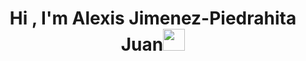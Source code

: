 <h1 align="center"><b>Hi , I'm Alexis Jimenez-Piedrahita Juan</b><img src="https://media.giphy.com/media/hvRJCLFzcasrR4ia7z/giphy.gif" width="35"></h1>


<!--
**Alejimjua/Alejimjua** is a ✨ _special_ ✨ repository because its `README.md` (this file) appears on your GitHub profile.

Here are some ideas to get you started:

- 🔭 I’m currently working on ...
- 🌱 I’m currently learning ...
- 👯 I’m looking to collaborate on ...
- 🤔 I’m looking for help with ...
- 💬 Ask me about ...
- 📫 How to reach me: ...
- 😄 Pronouns: ...
- ⚡ Fun fact: ...
-->
